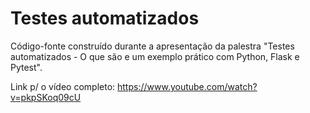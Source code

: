 # Testes automatizados

Código-fonte construído durante a apresentação da palestra "Testes automatizados - O que são e um exemplo prático com Python, Flask e Pytest".

Link p/ o vídeo completo: https://www.youtube.com/watch?v=pkpSKoq09cU
